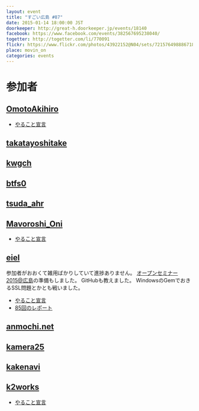 ```yaml
---
layout: event
title: "すごい広島 #87"
date: 2015-01-14 18:00:00 JST
doorkeeper: http://great-h.doorkeeper.jp/events/18140
facebook: https://www.facebook.com/events/382567695238040/
togetter: http://togetter.com/li/770091
flickr: https://www.flickr.com/photos/43922152@N04/sets/72157649888671828/
place: movin_on
categories: events
---
```


# 参加者


## [OmotoAkihiro](https://github.com/OmotoAkihiro)

* [やること宣言](https://github.com/great-h/great-h.github.io/issues/1483)


## [takatayoshitake](http://twitter.com/takatayoshitake)


## [kwgch](http://twitter.com/ducky19999)


## [btfs0](http://twitter.com/btfs0)


## [tsuda_ahr](http://twitter.com/tsuda_ahr)


## [Mavoroshi_Oni](http://twitter.com/Mavoroshi_Oni)

* [やること宣言](https://github.com/great-h/great-h.github.io/issues/1479)


## [eiel](https://github.com/eiel)

参加者がおおくて雑用ばかりしていて進捗ありません。
[オープンセミナー2015@広島](http://osh-web.github.io/2015/)の準備もしました。
GitHubも教えました。
WindowsのGemでおきるSSL問題とかとも戦いました。

* [やること宣言](https://github.com/great-h/great-h.github.io/issues/1482)
* [85回のレポート](https://www.facebook.com/great.hiroshima/posts/508698435939473)

## [anmochi.net](https://www.facebook.com/anmochi.net)


## [kamera25](https://github.com/kamera25)


## [kakenavi](http://twitter.com/kakenavi)

## [k2works](https://github.com/k2works)

* [やること宣言](https://github.com/great-h/great-h.github.io/issues/1491)

